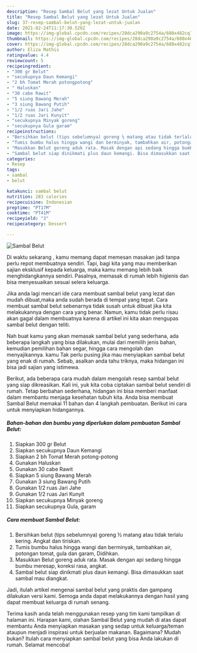 ```yaml
---
description: "Resep Sambal Belut yang lezat Untuk Jualan"
title: "Resep Sambal Belut yang lezat Untuk Jualan"
slug: 37-resep-sambal-belut-yang-lezat-untuk-jualan
date: 2021-02-24T11:17:30.526Z
image: https://img-global.cpcdn.com/recipes/28dca290a9c2754a/680x482cq70/sambal-belut-foto-resep-utama.jpg
thumbnail: https://img-global.cpcdn.com/recipes/28dca290a9c2754a/680x482cq70/sambal-belut-foto-resep-utama.jpg
cover: https://img-global.cpcdn.com/recipes/28dca290a9c2754a/680x482cq70/sambal-belut-foto-resep-utama.jpg
author: Eliza Mathis
ratingvalue: 4.4
reviewcount: 5
recipeingredient:
- "300 gr Belut"
- "secukupnya Daun Kemangi"
- "2 bh Tomat Merah potongpotong"
- " Haluskan"
- "30 cabe Rawit"
- "5 siung Bawang Merah"
- "3 siung Bawang Putih"
- "1/2 ruas Jari Jahe"
- "1/2 ruas Jari Kunyit"
- "secukupnya Minyak goreng"
- "secukupnya Gula garam"
recipeinstructions:
- "Bersihkan belut (tips sebelumnya) goreng ½ matang atau tidak terlalu kering. Angkat dan tiriskan."
- "Tumis bumbu halus hingga wangi dan berminyak, tambahkan air, potongan tomat, gula dan garam, Didihkan."
- "Masukkan Belut goreng aduk rata. Masak dengan api sedang hingga bumbu meresap, koreksi rasa, angkat."
- "Sambal belut siap dinikmati plus daun kemangi. Bisa dimasukkan saat sambal mau diangkat."
categories:
- Resep
tags:
- sambal
- belut

katakunci: sambal belut 
nutrition: 283 calories
recipecuisine: Indonesian
preptime: "PT17M"
cooktime: "PT41M"
recipeyield: "3"
recipecategory: Dessert

---
```



![Sambal Belut](https://img-global.cpcdn.com/recipes/28dca290a9c2754a/680x482cq70/sambal-belut-foto-resep-utama.jpg)

Di waktu  sekarang , kamu memang dapat memesan masakan jadi tanpa perlu repot membuatnya sendiri. Tapi, bagi kita yang mau memberikan sajian eksklusif kepada keluarga, maka kamu memang lebih baik menghidangkannya sendiri. Pasalnya, memasak di rumah lebih higienis dan bisa menyesuaikan sesuai selera keluarga.

Jika anda lagi mencari ide cara membuat sambal belut yang lezat dan mudah dibuat,maka anda sudah berada di tempat yang tepat. Cara membuat sambal belut  sebenarnya tidak susah untuk dibuat jika kita melakukannya dengan cara yang benar. Namun, kamu tidak perlu risau akan gagal dalam membuatnya 
karena di artikel ini kita akan mengupas sambal belut dengan teliti.  



Nah buat kamu yang akan memasak sambal belut yang sederhana, ada beberapa langkah yang bisa dilakukan, mulai dari memilih jenis bahan, kemudian pemilihan bahan segar, hingga cara mengolah dan menyajikannya. kamu Tak perlu pusing jika mau menyiapkan sambal belut yang enak di rumah. Sebab, asalkan anda  tahu triknya, maka hidangan ini bisa jadi sajian yang istimewa.

Berikut, ada beberapa cara mudah dalam mengolah resep sambal belut yang siap dikreasikan. Kali ini, yuk kita coba ciptakan sambal belut sendiri di rumah. Tetap berbahan sederhana, hidangan ini bisa memberi manfaat dalam membantu menjaga kesehatan tubuh kita. Anda bisa membuat Sambal Belut memakai 11 bahan dan 4 langkah pembuatan. Berikut ini cara untuk menyiapkan hidangannya.

<!--inarticleads1-->

##### Bahan-bahan dan bumbu yang diperlukan dalam pembuatan Sambal Belut:

1. Siapkan 300 gr Belut
1. Siapkan secukupnya Daun Kemangi
1. Siapkan 2 bh Tomat Merah potong-potong
1. Gunakan  Haluskan
1. Gunakan 30 cabe Rawit
1. Siapkan 5 siung Bawang Merah
1. Gunakan 3 siung Bawang Putih
1. Gunakan 1/2 ruas Jari Jahe
1. Gunakan 1/2 ruas Jari Kunyit
1. Siapkan secukupnya Minyak goreng
1. Siapkan secukupnya Gula, garam




<!--inarticleads2-->

##### Cara membuat Sambal Belut:

1. Bersihkan belut (tips sebelumnya) goreng ½ matang atau tidak terlalu kering. Angkat dan tiriskan.
1. Tumis bumbu halus hingga wangi dan berminyak, tambahkan air, potongan tomat, gula dan garam, Didihkan.
1. Masukkan Belut goreng aduk rata. Masak dengan api sedang hingga bumbu meresap, koreksi rasa, angkat.
1. Sambal belut siap dinikmati plus daun kemangi. Bisa dimasukkan saat sambal mau diangkat.




Jadi, itulah artikel mengenai  sambal belut  yang praktis dan gampang dilakukan versi kami. Semoga anda dapat melakukannya dengan hasil yang dapat membuat keluarga di rumah senang. 

Terima kasih anda telah menggunakan resep yang tim kami tampilkan di halaman ini. Harapan kami, olahan  Sambal Belut yang mudah di atas dapat membantu Anda menyiapkan masakan yang sedap untuk keluarga/teman ataupun menjadi inspirasi untuk berjualan makanan. Bagaimana? Mudah bukan? Itulah cara menyiapkan sambal belut yang bisa Anda lakukan di rumah. Selamat mencoba!

